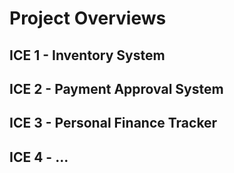# Project Overviews 


## ICE 1 - Inventory System

## ICE 2 - Payment Approval System

## ICE 3 - Personal Finance Tracker

## ICE 4 - ...

